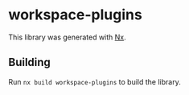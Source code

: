 # workspace-plugins

This library was generated with [Nx](https://nx.dev).

## Building

Run `nx build workspace-plugins` to build the library.
